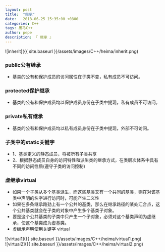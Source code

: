 ```yaml
---
layout: post
title:  "继承"
date:   2018-06-25 15:35:00 +0800
categories: C++
tags: 黑马C++
author: pepe
description: 『 继承 』
---
```


![inherit]({{ site.baseurl }}/assets/images/C++/heima/inherit.png)
    
### public公有继承

* 基类的公有和保护成员的访问属性在子类不变，私有成员不可访问。

### protected保护继承

* 基类的公有和保护成员均以保护成员身份在子类中提现，私有成员不可访问。

### private私有继承

* 基类的公有和保护成员均以私有成员身份在子类中提现，外部不可访问。
    
### 子类中的static关键字

* 1、基类定义的静态成员，将被所有子类共享
* 2、根据静态成员自身的访问特性和派生类的继承方式，在类层次体系中具有不同的访问性质(遵守子类的访问控制) 
    
### 虚继承virtual

* 如果一个子类从多个基类派生，而这些基类又有一个共同的基类，则在对该基类中声明的名字进行访问时，可能产生二义性
* 如果在多条继承路劲上有一个公共的基类，那么在继承路径的某处汇合点，这个公共基类就会在子类的对象中产生多个基类子对象。
* 要是这个公共基类的子类中只产生一个子对象，必须对这个基类声明为虚继承，使这个基类成为虚基类。
* 虚继承声明使用关键字 virtual

![virtual1]({{ site.baseurl }}/assets/images/C++/heima/virtual1.png)  
![virtual2]({{ site.baseurl }}/assets/images/C++/heima/virtual2.png)  
    
    

    
    
    
    
    
    
    
    
    
    
    
    
    
    
    
    
    
    
    
    
    
    
    
    
    
    
    
    
    
    
    
    
    
    
    
    
    
    
    
    
    
    
    
    
    
    
    
    
    
    
    
    
    
    
    
    
    
    
    
    
    
    
    












